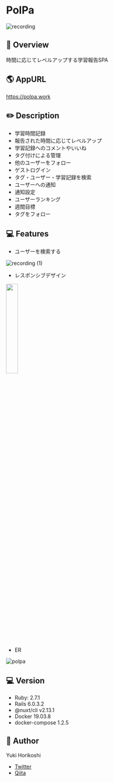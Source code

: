 # PolPa

![recording](https://user-images.githubusercontent.com/62362974/89744155-303ea800-dae5-11ea-8497-06493a52e939.gif)

## :sparkler: Overview

時間に応じてレベルアップする学習報告SPA

## :earth_americas: AppURL

https://polpa.work

## :pencil2: Description

- 学習時間記録
- 報告された時間に応じてレベルアップ
- 学習記録へのコメントやいいね
- タグ付けによる管理
- 他のユーザーをフォロー
- ゲストログイン
- タグ・ユーザー・学習記録を検索
- ユーザーへの通知
- 通知設定
- ユーザーランキング
- 週間目標
- タグをフォロー

## :computer: Features

- ユーザーを検索する

![recording (1)](https://user-images.githubusercontent.com/62362974/89744279-53b62280-dae6-11ea-833d-4865d11642e0.gif)

- レスポンシブデザイン
<img src="https://user-images.githubusercontent.com/62362974/89744410-9af0e300-dae7-11ea-8622-32aa61e50b35.PNG" width="25%" />

- ER

![polpa](https://user-images.githubusercontent.com/62362974/89768263-57719580-db36-11ea-9a23-bc6b1a49d0f8.png)

## :computer: Version

- Ruby: 2.7.1  
- Rails 6.0.3.2
- @nuxt/cli v2.13.1
- Docker 19.03.8
- docker-compose 1.2.5

## 👀 Author

Yuki Horikoshi
- [Twitter](https://twitter.com/nizi_24a)
- [Qiita](https://qiita.com/nizi24)
